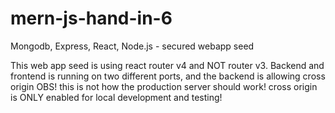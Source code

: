# mern-js-hand-in-6
Mongodb, Express, React, Node.js - secured webapp seed

This web app seed is using react router v4 and NOT router v3.
Backend and frontend is running on two different ports, and the backend
is allowing cross origin OBS! this is not how the production server should
work! cross origin is ONLY enabled for local development and testing!
